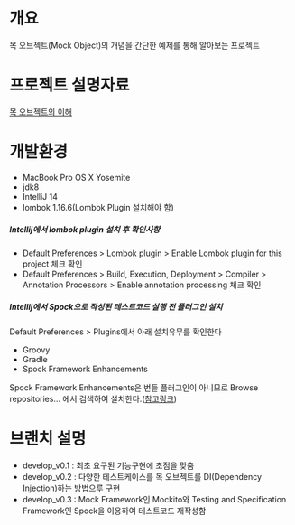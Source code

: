 # 개요

목 오브젝트(Mock Object)의 개념을 간단한 예제를 통해 알아보는 프로젝트

# 프로젝트 설명자료

[목 오브젝트의 이해](http://)

# 개발환경

* MacBook Pro OS X Yosemite
* jdk8
* IntelliJ 14 
* lombok 1.16.6(Lombok Plugin 설치해야 함)

##### Intellij에서 lombok plugin 설치 후 확인사항

* Default Preferences > Lombok plugin > Enable Lombok plugin for this project 체크 확인
* Default Preferences > Build, Execution, Deployment > Compiler > Annotation Processors > Enable annotation processing 체크 확인

##### Intellij에서 Spock으로 작성된 테스트코드 실행 전 플러그인 설치

Default Preferences > Plugins에서 아래 설치유무를 확인한다

* Groovy
* Gradle
* Spock Framework Enhancements

Spock Framework Enhancements은 번들 플러그인이 아니므로 Browse repositories… 에서 검색하여 설치한다.([참고링크](http://www.sjune.net/archives/1808))


# 브랜치 설명

- develop_v0.1 : 최초 요구된 기능구현에 초점을 맞춤
- develop_v0.2 : 다양한 테스트케이스를 목 오브젝트를 DI(Dependency Injection)하는 방법으루 구현
- develop_v0.3 : Mock Framework인 Mockito와 Testing and Specification Framework인 Spock을 이용하여 테스트코드 재작성함